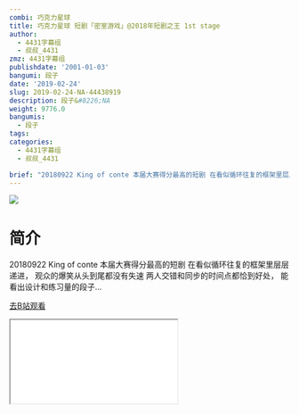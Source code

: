 ```yaml
---
combi: 巧克力星球
title: 巧克力星球 短剧「密室游戏」@2018年短剧之王 1st stage
author:
  - 4431字幕组
  - 叔叔_4431
zmz: 4431字幕组
publishdate: '2001-01-03'
bangumi: 段子
date: '2019-02-24'
slug: 2019-02-24-NA-44438919
description: 段子&#8226;NA
weight: 9776.0
bangumis:
  - 段子
tags:
categories:
  - 4431字幕组
  - 叔叔_4431

brief: "20180922 King of conte 本届大赛得分最高的短剧 在看似循环往复的框架里层层递进， 观众的爆笑从头到尾都没有失速 两人交错和同步的时间点都恰到好处， 能看出设计和练习量的段子..."
---
```

![](https://i.imgur.com/JJIiMbd.jpg)
# 简介  
20180922 King of conte
本届大赛得分最高的短剧
在看似循环往复的框架里层层递进，
观众的爆笑从头到尾都没有失速
两人交错和同步的时间点都恰到好处，
能看出设计和练习量的段子...  

[去B站观看](https://www.bilibili.com/video/av44438919/)
<div class ="resp-container"><iframe class="testiframe" src="//player.bilibili.com/player.html?aid=44438919"", scrolling="no", allowfullscreen="true" > </iframe></div> 
